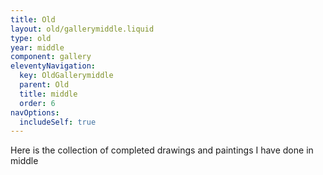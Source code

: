 ```yaml
---
title: Old
layout: old/gallerymiddle.liquid
type: old
year: middle
component: gallery
eleventyNavigation:
  key: OldGallerymiddle
  parent: Old
  title: middle
  order: 6
navOptions:
  includeSelf: true
---
```


Here is the collection of completed drawings and paintings I have done in middle
